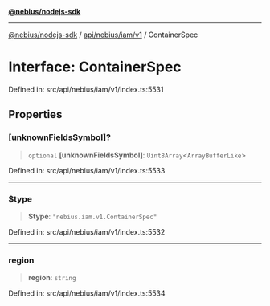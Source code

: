 [**@nebius/nodejs-sdk**](../../../../../README.md)

---

[@nebius/nodejs-sdk](../../../../../README.md) / [api/nebius/iam/v1](../README.md) / ContainerSpec

# Interface: ContainerSpec

Defined in: src/api/nebius/iam/v1/index.ts:5531

## Properties

### \[unknownFieldsSymbol\]?

> `optional` **\[unknownFieldsSymbol\]**: `Uint8Array`\<`ArrayBufferLike`\>

Defined in: src/api/nebius/iam/v1/index.ts:5533

---

### $type

> **$type**: `"nebius.iam.v1.ContainerSpec"`

Defined in: src/api/nebius/iam/v1/index.ts:5532

---

### region

> **region**: `string`

Defined in: src/api/nebius/iam/v1/index.ts:5534
